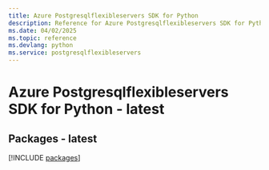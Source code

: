 ```yaml
---
title: Azure Postgresqlflexibleservers SDK for Python
description: Reference for Azure Postgresqlflexibleservers SDK for Python
ms.date: 04/02/2025
ms.topic: reference
ms.devlang: python
ms.service: postgresqlflexibleservers
---
```

# Azure Postgresqlflexibleservers SDK for Python - latest
## Packages - latest
[!INCLUDE [packages](postgresqlflexibleservers-index.md)]